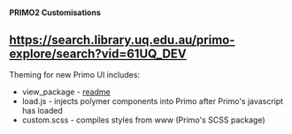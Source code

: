 #### PRIMO2 Customisations
## https://search.library.uq.edu.au/primo-explore/search?vid=61UQ_DEV

Theming for new Primo UI includes:

- view_package - [readme](https://github.com/uqlibrary/uqlibrary-reusable-components/blob/master/applications/primo2/view_package/README.md)
- load.js - injects polymer components into Primo after Primo's javascript has loaded
- custom.scss - compiles styles from www (Primo's SCSS package)


  
  